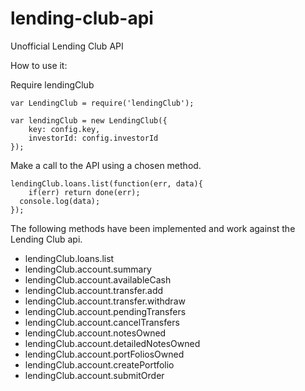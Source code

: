 # lending-club-api
Unofficial Lending Club API 

How to use it:

Require lendingClub

```
var LendingClub = require('lendingClub');

var lendingClub = new LendingClub({
	key: config.key,
	investorId: config.investorId
});

```

Make a call to the API using a chosen method.

```
lendingClub.loans.list(function(err, data){
	if(err) return done(err);
  console.log(data);
});
```

The following methods have been implemented and work against the Lending Club api.

   - lendingClub.loans.list
   - lendingClub.account.summary
   - lendingClub.account.availableCash
   - lendingClub.account.transfer.add
   - lendingClub.account.transfer.withdraw
   - lendingClub.account.pendingTransfers
   - lendingClub.account.cancelTransfers
   - lendingClub.account.notesOwned
   - lendingClub.account.detailedNotesOwned
   - lendingClub.account.portFoliosOwned
   - lendingClub.account.createPortfolio
   - lendingClub.account.submitOrder



